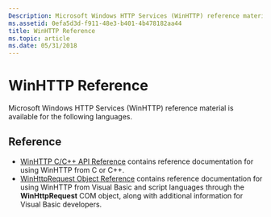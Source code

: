 ```yaml
---
Description: Microsoft Windows HTTP Services (WinHTTP) reference material is available for the following languages.
ms.assetid: 0efa5d3d-f911-48e3-b401-4b478182aa44
title: WinHTTP Reference
ms.topic: article
ms.date: 05/31/2018
---
```


# WinHTTP Reference

Microsoft Windows HTTP Services (WinHTTP) reference material is available for the following languages.

## Reference

-   [WinHTTP C/C++ API Reference](winhttp-c-c---api-reference.md) contains reference documentation for using WinHTTP from C or C++.
-   [WinHttpRequest Object Reference](winhttprequest-object-reference.md) contains reference documentation for using WinHTTP from Visual Basic and script languages through the **WinHttpRequest** COM object, along with additional information for Visual Basic developers.

 

 



